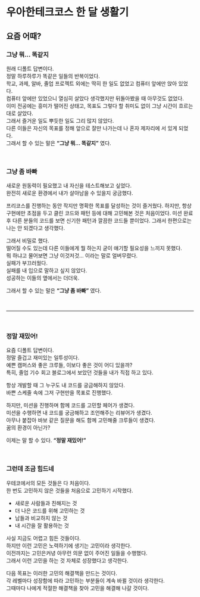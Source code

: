 # 우아한테크코스 한 달 생활기

## 요즘 어때?

### 그냥 뭐… 똑같지

원래 디폴트 답변이다.   
정말 하루하루가 똑같은 일들의 반복이었다.    
학교, 과제, 알바, 졸업 프로젝트 외에는 딱히 한 일도 없었고 컴퓨터 앞에만 앉아 있었다.    
컴퓨터 앞에만 있었으니 열심히 살았다 생각했지만 뒤돌아봤을 때 아무것도 없었다.    
이미 전공에는 흥미가 떨어진 상태고, 목표도 그렇다 할 취미도 없이 그냥 시간이 흐르는 대로 살았다.    
그래서 즐거운 일도 뿌듯한 일도 그리 많지 않았다.    
다른 이들은 자신의 목표를 정해 앞으로 잘만 나가는데 나 혼자 제자리에 서 있게 되었다.    
그래서 할 수 있는 말은 **“그냥 뭐… 똑같지”** 였다.

<br>

### 그냥 좀 바빠

새로운 원동력이 필요했고 내 자신을 테스트해보고 싶었다.    
완전히 새로운 환경에서 내가 살아남을 수 있을지 궁금했다.

프리코스를 진행하는 동안 작지만 명확한 목표를 달성하는 것이 즐거웠다.
하지만, 항상 구현에만 초점을 두고 클린 코드와 패턴 등에 대해 고민해본 것은 처음이었다.
미션 완료 후 다른 분들의 코드를 보면 신기한 패턴과 깔끔한 코드들 뿐이었다.
그래서 한편으로는 나는 안 되겠다고 생각했다.

그래서 비밀로 했다.    
떨어질 수도 있는데 다른 이들에게 뭘 하는지 굳이 얘기할 필요성을 느끼지 못했다.    
뭐 하냐고 물어보면 그냥 이것저것… 이라는 말로 얼버무렸다.    
실패가 부끄러웠다.    
실패를 내 입으로 말하고 싶지 않았다.    
성공하는 이들의 옆에서는 더더욱.

그래서 할 수 있는 말은 **“그냥 좀 바빠”** 였다.

<br>

---

<br>

### 정말 재밌어!

요즘 디폴트 답변이다.    
정말 즐겁고 재미있는 일투성이다.    
예쁜 캠퍼스와 좋은 크루들, 이보다 좋은 것이 어디 있을까?    
특히, 졸업 기수 회고 블로그에서 보았던 것들을 내가 직접 하고 있다.

항상 개발할 때 그 누구도 내 코드를 궁금해하지 않았다.    
바쁜 스케줄 속에 그저 구현만을 목표로 진행했다.

하지만, 미션을 진행하며 함께 코드를 고민할 페어가 생겼다.    
미션을 수행하면 내 코드를 궁금해하고 조언해주는 리뷰어가 생겼다.    
아무나 붙잡아 바보 같은 질문을 해도 함께 고민해줄 크루들이 생겼다.    
꿈의 환경이 아닌가?

이제는 말 할 수 있다. **“정말 재밌어!”**

<br>

### 그런데 조금 힘드네

우테코에서의 모든 것들은 다 처음이다.    
한 번도 고민하지 않은 것들을 처음으로 고민하기 시작했다.

- 새로운 사람들과 친해지는 것
- 더 나은 코드를 위해 고민하는 것
- 남들과 비교하지 않는 것
- 내 시간을 잘 활용하는 것

사실 지금도 어렵고 힘든 것들이다.    
하지만 이런 고민은 노력하기에 생기는 고민이라 생각한다.    
이전까지는 고민은커녕 아무런 의문 없이 주어진 일들을 수행했다.    
그래서 이런 고민을 하는 것 자체로 성장했다고 생각한다.

다음 목표는 이러한 고민의 해결책을 만드는 것이다.      
각 레벨마다 성장함에 따라 고민하는 부분들이 계속 바뀔 것이라 생각한다.    
그때마다 나에게 적절한 해결책을 찾아 고민을 해결해 나갈 것이다.
